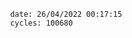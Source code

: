 

                date: 26/04/2022 00:17:15
                cycles: 100680

                         